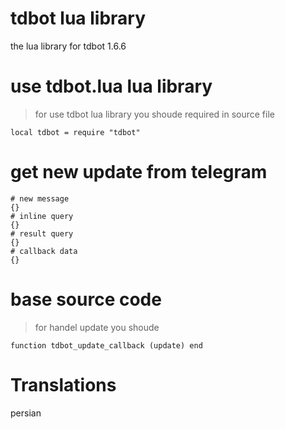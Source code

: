 # tdbot lua library
the lua library for tdbot 1.6.6

# use tdbot.lua lua library 
> for use tdbot lua library you shoude required in source file
```
local tdbot = require "tdbot"
```
# get new update from telegram
```
# new message
{}
# inline query
{}
# result query
{}
# callback data
{}
```
# base source code
> for handel update you shoude 
```
function tdbot_update_callback (update) end
```
# Translations
persian
